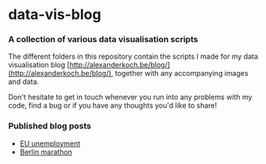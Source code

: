 # data-vis-blog
### A collection of various data visualisation scripts

The different folders in this repository contain the scripts I made for my data visualisation blog [http://alexanderkoch.be/blog/](http://alexanderkoch.be/blog/), together with any accompanying images and data.

Don't hesitate to get in touch whenever you run into any problems with my code, find a bug or if you have any thoughts you'd like to share!


### Published blog posts

* [EU unemployment](http://alexanderkoch.be/blog/eu-unemployment-rates.html)
* [Berlin marathon](http://alexanderkoch.be/blog/berlin-marathon.html)
